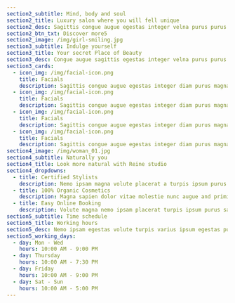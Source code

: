 ```yaml
---
section2_subtitle: Mind, body and soul
section2_title: Luxury salon where you will fell unique
section2_desc: Sagittis congue augue egestas integer velna purus purus magnalibero suscipit and egestas magna aliquam ipsum vitae purus justo lacus ligulaipsum primis cubilia donec undo augue luctus vitae egestas a molestie doneclibero sapien dapibus congue tempor undo quisque and fusce cursus nequeblandit fusce aliquam nulla lacinia
section2_btn_txt: Discover more5
section2_image: /img/girl-smiling.jpg
section3_subtitle: Indulge yourself
section3_title: Your secret Place of Beauty
section3_desc: Congue augue sagittis egestas integer velna purus purus magna nec suscipit and egestas magna aliquam ipsum vitae purus justo lacus ligula and ipsum lacinia primis cubilia
section3_cards:
  - icon_img: /img/facial-icon.png
    title: Facials
    description: Sagittis congue augue egestas integer diam purus magna and egestas magna suscipits
  - icon_img: /img/facial-icon.png
    title: Facials
    description: Sagittis congue augue egestas integer diam purus magna and egestas magna suscipits
  - icon_img: /img/facial-icon.png
    title: Facials
    description: Sagittis congue augue egestas integer diam purus magna and egestas magna suscipits
  - icon_img: /img/facial-icon.png
    title: Facials
    description: Sagittis congue augue egestas integer diam purus magna and egestas magna suscipits
section4_image: /img/woman_01.jpg
section4_subtitle: Naturally you
section4_title: Look more natural with Reine studio
section4_dropdowns:
  - title: Certified Stylists
    description: Nemo ipsam magna volute placerat a turpis ipsum purus sapien ultrice ipsum aliquam congue dolor
  - title: 100% Organic Cosmetics
    description: Magna sapien dolor vitae molestie nunc augue and primis quisque sapien justo aliquet venenatis quaerat
  - title: Easy Online Booking
    description: Volute magna nemo ipsam placerat turpis ipsum purus sapien ultrice ipsum aliquam an ipsum congue cursus
section5_subtitle: Time schedule
section5_title: Working hours
section5_desc: Nemo ipsam egestas volute turpis varius ipsum egestas purus diam ligula apien ultrice sapien tempor aliquam tortor ipsum and augue turpis quaerat aliquet congue and molestie magna in congue undo aliquet congue ultrices quaerat purus justo
section5_working_days:
  - day: Mon - Wed
    hours: 10:00 AM - 9:00 PM
  - day: Thursday
    hours: 10:00 AM - 7:30 PM
  - day: Friday
    hours: 10:00 AM - 9:00 PM
  - day: Sat - Sun
    hours: 10:00 AM - 5:00 PM
---
```

